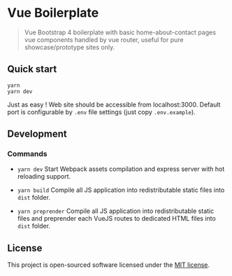 # Vue Boilerplate

> Vue Bootstrap 4 boilerplate with basic home-about-contact pages vue components handled by vue router, useful for pure showcase/prototype sites only.

## Quick start

```shell
yarn
yarn dev
```

Just as easy !
Web site should be accessible from localhost:3000.
Default port is configurable by `.env` file settings (just copy `.env.example`).

## Development

### Commands

* `yarn dev`
Start Webpack assets compilation and express server with hot reloading support.

* `yarn build`
Compile all JS application into redistributable static files into `dist` folder.

* `yarn preprender`
Compile all JS application into redistributable static files and preprender each VueJS routes to dedicated HTML files into `dist` folder.

## License

This project is open-sourced software licensed under the [MIT license](https://adr1enbe4udou1n.mit-license.org).
